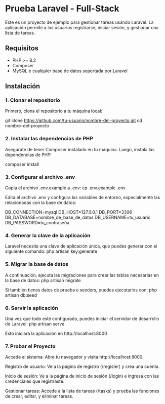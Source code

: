 # Prueba Laravel - Full-Stack

Este es un proyecto de ejemplo para gestionar tareas usando Laravel. La aplicación permite a los usuarios registrarse, iniciar sesión, y gestionar una lista de tareas.

## Requisitos

- PHP >= 8.2
- Composer
- MySQL o cualquier base de datos soportada por Laravel

## Instalación

### 1. Clonar el repositorio

Primero, clona el repositorio a tu máquina local:

git clone https://github.com/tu-usuario/nombre-del-proyecto.git
cd nombre-del-proyecto

### 2. Instalar las dependencias de PHP

Asegúrate de tener Composer instalado en tu máquina. Luego, instala las dependencias de PHP:

composer install

### 3. Configurar el archivo .env

Copia el archivo .env.example a .env:
cp .env.example .env

Edita el archivo .env y configura las variables de entorno, especialmente las relacionadas con la base de datos:

DB_CONNECTION=mysql
DB_HOST=127.0.0.1
DB_PORT=3306
DB_DATABASE=nombre_de_base_de_datos
DB_USERNAME=tu_usuario
DB_PASSWORD=tu_contraseña

### 4. Generar la clave de la aplicación

Laravel necesita una clave de aplicación única, que puedes generar con el siguiente comando:
php artisan key:generate

### 5. Migrar la base de datos

A continuación, ejecuta las migraciones para crear las tablas necesarias en la base de datos:
php artisan migrate

Si también tienes datos de prueba o seeders, puedes ejecutarlos con:
php artisan db:seed

### 6. Servir la aplicación

Una vez que todo esté configurado, puedes iniciar el servidor de desarrollo de Laravel:
php artisan serve

Esto iniciará la aplicación en http://localhost:8000

### 7. Probar el Proyecto

Accede al sistema: Abre tu navegador y visita http://localhost:8000.

Registro de usuario: Ve a la página de registro (/register) y crea una cuenta.

Inicio de sesión: Ve a la página de inicio de sesión (/login) e ingresa con las credenciales que registraste.

Gestionar tareas: Accede a la lista de tareas (/tasks) y prueba las funciones de crear, editar, y eliminar tareas.
